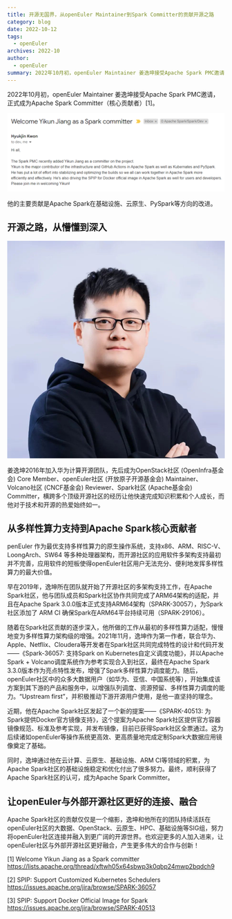 ```yaml
---
title: 开源无国界，从openEuler Maintainer到Spark Committer的贡献开源之路
category: blog
date: 2022-10-12
tags:
  - openEuler
archives: 2022-10
author:
  - openEuler
summary: 2022年10月初，openEuler Maintainer 姜逸坤接受Apache Spark PMC邀请，正式成为Apache Spark Committer
---
```

2022年10月初，openEuler Maintainer 姜逸坤接受Apache Spark PMC邀请，正式成为Apache Spark Committer（核心贡献者）[1]。

![1](images/1.png)

他的主要贡献是Apache Spark在基础设施、云原生、PySpark等方向的改进。

## 开源之路，从懵懂到深入

![2](images/2.jpg)

姜逸坤2016年加入华为计算开源团队，先后成为OpenStack社区 (OpenInfra基金会) Core Member、openEuler社区 (开放原子开源基金会) Maintainer、Volcano社区 (CNCF基金会) Reviewer、Spark社区 (Apache基金会) Committer，横跨多个顶级开源社区的经历让他快速完成知识积累和个人成长，而他对于技术和开源的热爱始终如一。

## 从多样性算力支持到Apache Spark核心贡献者

penEuler 作为最优支持多样性算力的原生操作系统，支持x86、ARM、RISC-V、LoongArch、SW64 等多种处理器架构，而开源社区的应用软件多架构支持最初并不完善，应用软件的短板使得openEuler社区用户无法充分、便利地发挥多样性算力的最大价值。

早在2019年，逸坤所在团队就开始了开源社区的多架构支持工作，在Apache Spark社区，他与团队成员和Spark社区协作共同完成了ARM64架构的适配，并且在Apache Spark 3.0.0版本正式支持ARM64架构（SPARK-30057），为Spark社区添加了 ARM CI 确保Spark在ARM64平台持续可用（SPARK-29106）。

随着在Spark社区贡献的逐步深入，他所做的工作从最初的多样性算力适配，慢慢地变为多样性算力架构级的增强。2021年11月，逸坤作为第一作者，联合华为、Apple、Netflix、Cloudera等开发者在Spark社区共同完成特性的设计和代码开发——《Spark-36057: 支持Spark on Kubernetes自定义调度功能》，并以Apache Spark + Volcano调度系统作为参考实现合入到社区，最终在Apache Spark 3.3.0版本作为亮点特性发布，增强了Spark多样性算力调度能力。随后，openEuler社区中的众多大数据用户（如华为、亚信、中国系统等），开始集成该方案到其下游的产品和服务中，以增强队列调度、资源预留、多样性算力调度的能力。“Upstream first”，并积极推动下游开源用户使用，是他一直坚持的理念。

近期，他在Apache Spark社区发起了一个新的提案——《SPARK-40513: 为Spark提供Docker官方镜像支持》，这个提案为Apache Spark社区提供官方容器镜像规范、标准及参考实现，并发布镜像，目前已获得Spark社区全票通过。这为后续诸如openEuler等操作系统更高效、更高质量地完成定制Spark大数据应用镜像奠定了基础。

同时，逸坤通过他在云计算、云原生、基础设施、ARM CI等领域的积累，为Apache Spark社区的基础设施稳定和优化付出了很多努力。最终，顺利获得了Apache Spark社区的认可，成为Apache Spark Committer。

## 让openEuler与外部开源社区更好的连接、融合


Apache Spark社区的贡献仅仅是一个缩影，逸坤和他所在的团队持续活跃在openEuler社区的大数据、OpenStack、云原生、HPC、基础设施等SIG组，努力将openEuler社区连接并融入到更广阔的开源世界。也欢迎更多的人加入进来，让openEuler社区与外部开源社区更好融合，产生更多伟大的合作与创新！


[1] Welcome Yikun Jiang as a Spark committer https://lists.apache.org/thread/xftwh05x64sbwp3k0qbp24mwp2bqdch9

[2] SPIP: Support Customized Kubernetes Schedulers https://issues.apache.org/jira/browse/SPARK-36057

[3] SPIP: Support Docker Official Image for Spark https://issues.apache.org/jira/browse/SPARK-40513